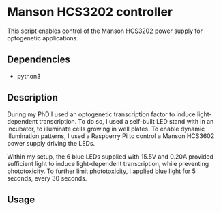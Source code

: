 # Manson HCS3202 controller

This script enables control of the Manson HCS3202 power supply for optogenetic applications.

## Dependencies

* python3

## Description

During my PhD I used an optogenetic transcription factor to induce light-dependent transcription. To do so, I used a self-built LED stand with in an incubator, to illuminate cells growing in well plates. To enable dynamic illumination patterns, I used a Raspberry Pi to control a Manson HCS3602 power supply driving the LEDs.  

Within my setup, the 6 blue LEDs supplied with 15.5V and 0.20A provided sufficient light to induce light-dependent transcription, while preventing phototoxicity. To further limit phototoxicity, I applied blue light for 5 seconds, every 30 seconds. 

## Usage

